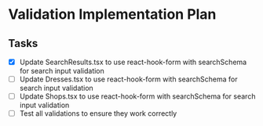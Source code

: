 # Validation Implementation Plan

## Tasks
- [x] Update SearchResults.tsx to use react-hook-form with searchSchema for search input validation
- [ ] Update Dresses.tsx to use react-hook-form with searchSchema for search input validation
- [ ] Update Shops.tsx to use react-hook-form with searchSchema for search input validation
- [ ] Test all validations to ensure they work correctly

